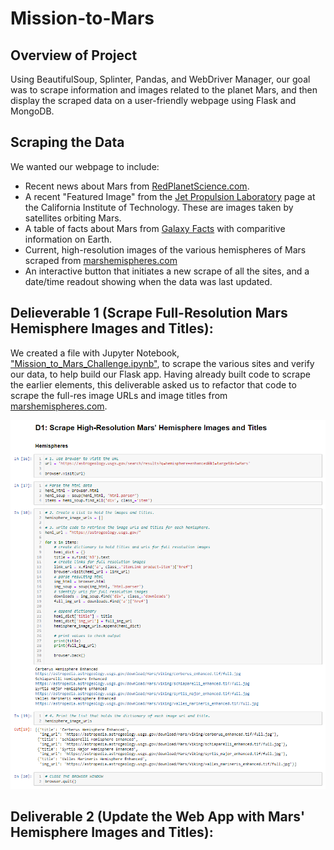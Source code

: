 # Mission-to-Mars

## Overview of Project

Using BeautifulSoup, Splinter, Pandas, and WebDriver Manager, our goal was to scrape information and images related to the planet Mars, and then display the scraped data on a user-friendly webpage using Flask and MongoDB.

## Scraping the Data

We wanted our webpage to include:
- Recent news about Mars from [RedPlanetScience.com](http://redplanetscience.com).
- A recent "Featured Image" from the [Jet Propulsion Laboratory](https://data-class-jpl-space.s3.amazonaws.com/JPL_Space/index.html) page at the California Institute of Technology.  These are images taken by satellites orbiting Mars.
- A table of facts about Mars from [Galaxy Facts](https://galaxyfacts-mars.com) with comparitive information on Earth.
- Current, high-resolution images of the various hemispheres of Mars scraped from [marshemispheres.com](http://marshemispheres.com)
- An interactive button that initiates a new scrape of all the sites, and a date/time readout showing when the data was last updated.

## Delieverable 1 (Scrape Full-Resolution Mars Hemisphere Images and Titles):

We created a file with Jupyter Notebook, ["Mission_to_Mars_Challenge.ipynb"](https://github.com/ZeroDarkHardy/Mission-to-Mars/blob/main/Mission_to_Mars_Challenge.ipynb), to scrape the various sites and verify our data, to help build our Flask app.  Having already built code to scrape the earlier elements, this deliverable asked us to refactor that code to scrape the full-res image URLs and image titles from [marshemispheres.com](http://marshemispheres.com).

![deliverable_1.png](https://github.com/ZeroDarkHardy/Mission-to-Mars/blob/main/resources/deliverable_1.png)

## Deliverable 2 (Update the Web App with Mars' Hemisphere Images and Titles):



